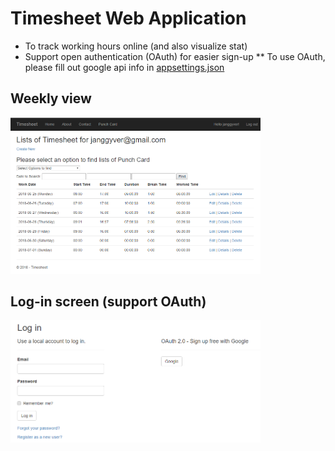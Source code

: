 
# Timesheet Web Application

* To track working hours online (and also visualize stat)
* Support open authentication (OAuth) for easier sign-up
** To use OAuth, please fill out google api info in [appsettings.json](Timesheet/appsettings.json)

## Weekly view

<img src="screenshot_timesheet.png" width="400px"/>

## Log-in screen (support OAuth)

<img src="screenshot_login.png" width="400px"/>

